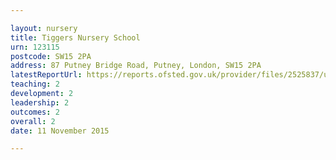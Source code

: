 ```yaml
---

layout: nursery
title: Tiggers Nursery School
urn: 123115
postcode: SW15 2PA
address: 87 Putney Bridge Road, Putney, London, SW15 2PA
latestReportUrl: https://reports.ofsted.gov.uk/provider/files/2525837/urn/123115.pdf
teaching: 2
development: 2
leadership: 2
outcomes: 2
overall: 2
date: 11 November 2015

---
```

